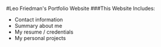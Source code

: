 #Leo Friedman's Portfolio Website
###This Website Includes:
- Contact information
- Summary about me
- My resume / credentials
- My personal projects